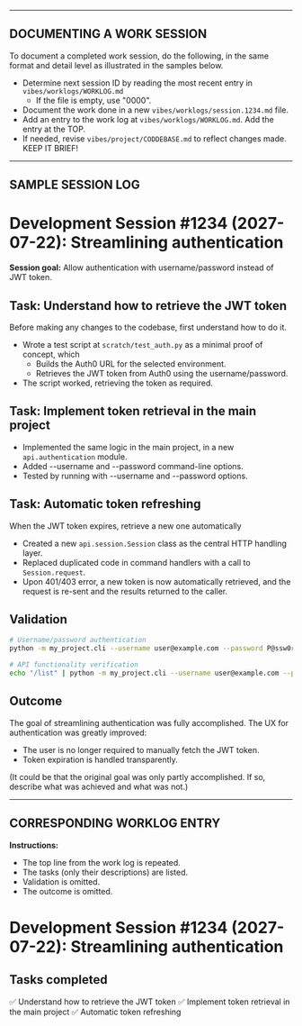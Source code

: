 --------------------------
DOCUMENTING A WORK SESSION
--------------------------

To document a completed work session, do the following, in the same format and detail
level as illustrated in the samples below.

- Determine next session ID by reading the most recent entry in `vibes/worklogs/WORKLOG.md`
    - If the file is empty, use "0000".
- Document the work done in a new `vibes/worklogs/session.1234.md` file.
- Add an entry to the work log at `vibes/worklogs/WORKLOG.md`. Add the entry at
  the TOP.
- If needed, revise `vibes/project/CODDEBASE.md` to reflect changes made. KEEP IT BRIEF!

------------------
SAMPLE SESSION LOG
------------------

# Development Session #1234 (2027-07-22): Streamlining authentication

**Session goal:** Allow authentication with username/password instead of JWT token.

## Task: Understand how to retrieve the JWT token

Before making any changes to the codebase, first understand how to do it.

- Wrote a test script at `scratch/test_auth.py` as a minimal proof of concept, which
    - Builds the Auth0 URL for the selected environment.
    - Retrieves the JWT token from Auth0 using the username/password.
- The script worked, retrieving the token as required.

## Task: Implement token retrieval in the main project

- Implemented the same logic in the main project, in a new `api.authentication` module.
- Added --username and --password command-line options.
- Tested by running with --username and --password options.
  
## Task: Automatic token refreshing

When the JWT token expires, retrieve a new one automatically

- Created a new `api.session.Session` class as the central HTTP handling layer.
- Replaced duplicated code in command handlers with a call to `Session.request`.
- Upon 401/403 error, a new token is now automatically retrieved, and the request
  is re-sent and the results returned to the caller.

## Validation

```bash
# Username/password authentication
python -m my_project.cli --username user@example.com --password P@ssw0rd 

# API functionality verification
echo "/list" | python -m my_project.cli --username user@example.com --password P@ssw0rd 
```

## Outcome

The goal of streamlining authentication was fully accomplished. The UX for
authentication was greatly improved:

- The user is no longer required to manually fetch the JWT token.
- Token expiration is handled transparently.

(It could be that the original goal was only partly accomplished. If so, describe
what was achieved and what was not.)


---------------------------
CORRESPONDING WORKLOG ENTRY
---------------------------

**Instructions:**
- The top line from the work log is repeated.
- The tasks (only their descriptions) are listed.
- Validation is omitted.
- The outcome is omitted.

# Development Session #1234 (2027-07-22): Streamlining authentication

## Tasks completed

 ✅ Understand how to retrieve the JWT token
 ✅ Implement token retrieval in the main project
 ✅ Automatic token refreshing

